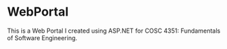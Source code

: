 # WebPortal

This is a Web Portal I created using ASP.NET for COSC 4351: Fundamentals of Software Engineering.
